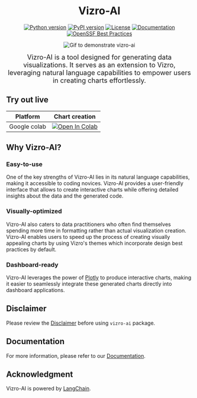 <h1 align="center">Vizro-AI</h1>

<div align="center" markdown="1">

[![Python version](https://img.shields.io/badge/python-3.9%20%7C%203.10%20%7C%203.11%20%7C%203.12-blue.svg)](https://pypi.org/project/vizro/)
[![PyPI version](https://badge.fury.io/py/vizro_ai.svg)](https://badge.fury.io/py/vizro_ai)
[![License](https://img.shields.io/badge/license-Apache%202.0-blue.svg)](https://github.com/mckinsey/vizro/blob/main/LICENSE.md)
[![Documentation](https://readthedocs.org/projects/vizro-ai/badge/?version=latest)](https://vizro-ai.readthedocs.io/)
[![OpenSSF Best Practices](https://www.bestpractices.dev/projects/7858/badge)](https://www.bestpractices.dev/projects/7858)

<img src="./docs/assets/readme/readme_animation.gif" alt="Gif to demonstrate vizro-ai">

<p>
<font size="+1">
Vizro-AI is a tool designed for generating data visualizations.
It serves as an extension to Vizro, leveraging natural language capabilities to empower users in creating charts effortlessly.
</font>
</p>

</div>

## Try out live

| Platform     | Chart creation                                                                                                                                                                                           |
| ------------ | -------------------------------------------------------------------------------------------------------------------------------------------------------------------------------------------------------- |
| Google colab | [![Open In Colab](https://colab.research.google.com/assets/colab-badge.svg)](https://colab.research.google.com/github/mckinsey/vizro/blob/docs/add_colab_link/vizro-ai/examples/chart_by_vizro_ai.ipynb) |

## Why Vizro-AI?

### Easy-to-use

One of the key strengths of Vizro-AI lies in its natural language capabilities, making it accessible to coding novices. Vizro-AI provides a user-friendly interface that allows to create interactive charts while offering detailed insights about the data and the generated code.

### Visually-optimized

Vizro-AI also caters to data practitioners who often find themselves spending more time in formatting rather than actual visualization creation. Vizro-AI enables users to speed up the process of creating visually appealing charts by using Vizro's themes which incorporate design best practices by default.

### Dashboard-ready

Vizro-AI leverages the power of [Plotly](https://plotly.com/python/) to produce interactive charts, making it easier to seamlessly integrate these generated charts directly into dashboard applications.

## Disclaimer

Please review the [Disclaimer](https://vizro-ai.readthedocs.io/en/latest/pages/explanation/disclaimer/) before using `vizro-ai` package.

## Documentation

For more information, please refer to our [Documentation](https://vizro.readthedocs.io/projects/vizro-ai/).

## Acknowledgment

Vizro-AI is powered by [LangChain](https://github.com/langchain-ai/langchain).
